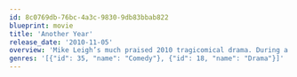 ```yaml
---
id: 8c0769db-76bc-4a3c-9830-9db83bbab822
blueprint: movie
title: 'Another Year'
release_date: '2010-11-05'
overview: 'Mike Leigh’s much praised 2010 tragicomical drama. During a year, a very content couple approaching retirement are visited by friends and family less happy with their lives.'
genres: '[{"id": 35, "name": "Comedy"}, {"id": 18, "name": "Drama"}]'
---
```


